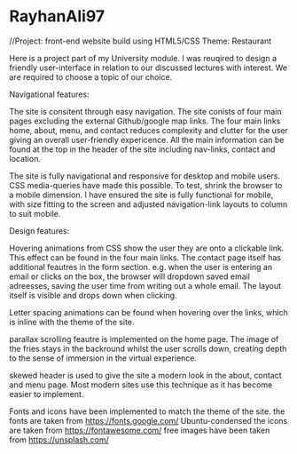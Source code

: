 # RayhanAli97
//Project: front-end website build using HTML5/CSS
Theme: Restaurant

Here is a project part of my University module. I was reuqired to design a friendly user-interface in relation to our discussed lectures with interest. We are required to choose a topic of our choice.  

  

Navigational features: 

The site is consitent through easy navigation. The site conists of four main 
pages excluding the external Github/google map links. The four main links home, about, menu, 
and contact reduces complexity and clutter for the user giving an overall user-friendly expericence. 
All the main information can be found at the top in the header of the site including 
nav-links, contact and location. 

The site is fully navigational and responsive for desktop and mobile users. CSS media-queries
have made this possible. To test, shrink the browser to a mobile dimension. I have ensured 
the site is fully functional for mobile, with size fitting to the screen and adjusted 
navigation-link layouts to column to suit mobile.

Design features:

Hovering animations from CSS show the user they are onto a clickable link. This effect can be
found in the four main links. The contact page itself has additional feautres in the form section.
e.g. when the user is entering an email or clicks on the box, the browser will dropdown saved email adreesses, 
saving the user time from writing out a whole email. The layout itself is visible and drops down when clicking. 

Letter spacing animations can be found when hovering over the links, which is inline with the theme of the site.

parallax scrolling feautre is implemented on the home page. The image of the fries stays in the
backround whilst the user scrolls down, creating depth to the sense of immersion in the 
virtual experience. 

skewed header is used to give the site a modern look in the about, contact and menu page. 
Most modern sites use this technique as it has become easier to implement. 


Fonts and icons have been implemented to match the theme of the site.
the fonts are taken from https://fonts.google.com/ Ubuntu-condensed 
the icons are taken from https://fontawesome.com/
free images have been taken from https://unsplash.com/

